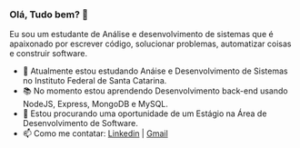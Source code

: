 ### Olá, Tudo bem? 👋
Eu sou um estudante de Análise e desenvolvimento de sistemas que é apaixonado por escrever código, solucionar problemas, automatizar coisas e construir software.

- 🔭 Atualmente estou estudando Anáise e Desenvolvimento de Sistemas no Instituto Federal de Santa Catarina.
- 📚 No momento estou aprendendo Desenvolvimento back-end usando NodeJS, Express, MongoDB e MySQL.
- 👯 Estou procurando uma oportunidade de um Estágio na Área de Desenvolvimento de Software. 
- 📫 Como me contatar: [Linkedin](https://www.linkedin.com/in/ariel-oliveira-de-mello-4b27021b0/) | [Gmail](arielmello@rede.ulbra.br)
